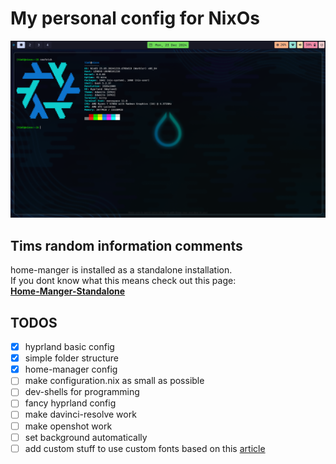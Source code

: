 # My personal config for NixOs 

![screenshot of system](/images/hyprland-screen.png)

## Tims random information comments

home-manger is installed as a standalone installation.\
If you dont know what this means check out this page:\
**[Home-Manger-Standalone](https://nix-community.github.io/home-manager/index.xhtml#sec-install-standalone)**


## TODOS

* [x] hyprland basic config
* [x] simple folder structure
* [x] home-manager config
* [ ] make configuration.nix as small as possible
* [ ] dev-shells for programming
* [ ] fancy hyprland config
* [ ] make davinci-resolve work 
* [ ] make openshot work
* [ ] set background automatically
* [ ] add custom stuff to use custom fonts based on this [article](https://yashgarg.dev/posts/nix-custom-fonts)
